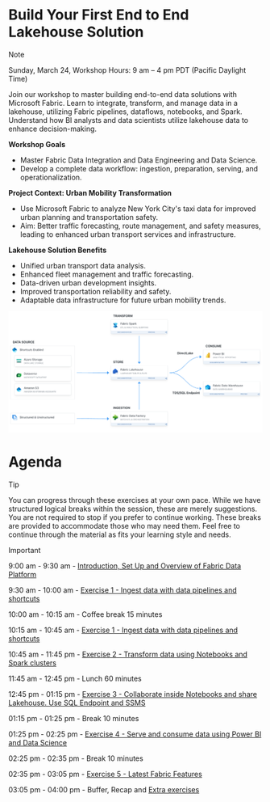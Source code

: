 # Build Your First End to End Lakehouse Solution

> [!NOTE]
> Sunday, March 24, Workshop Hours: 9 am – 4 pm PDT (Pacific Daylight Time)

Join our workshop to master building end-to-end data solutions with Microsoft Fabric. Learn to integrate, transform, and manage data in a lakehouse, utilizing Fabric pipelines, dataflows, notebooks, and Spark. Understand how BI analysts and data scientists utilize lakehouse data to enhance decision-making.

**Workshop Goals**
- Master Fabric Data Integration and Data Engineering and Data Science.
- Develop a complete data workflow: ingestion, preparation, serving, and operationalization.

**Project Context: Urban Mobility Transformation**
- Use Microsoft Fabric to analyze New York City's taxi data for improved urban planning and transportation safety.
- Aim: Better traffic forecasting, route management, and safety measures, leading to enhanced urban transport services and infrastructure.

**Lakehouse Solution Benefits**
- Unified urban transport data analysis.
- Enhanced fleet management and traffic forecasting.
- Data-driven urban development insights.
- Improved transportation reliability and safety.
- Adaptable data infrastructure for future urban mobility trends.

![Build Your First End to End Lakehouse Solution](./media/start/diagram.png)

# Agenda

> [!TIP]
> You can progress through these exercises at your own pace. While we have structured logical breaks within the session, these are merely suggestions. You are not required to stop if you prefer to continue working. These breaks are provided to accommodate those who may need them. Feel free to continue through the material as fits your learning style and needs.


> [!IMPORTANT]
> 9:00 am - 9:30 am - [Introduction, Set Up and Overview of Fabric Data Platform](./start/start.md)
> 
> 9:30 am - 10:00 am - [Exercise 1 - Ingest data with data pipelines and shortcuts](./exercise-1/exercise-1.md) 
> 
> 10:00 am - 10:15 am - Coffee break 15 minutes
> 
> 10:15 am - 10:45 am - [Exercise 1 - Ingest data with data pipelines and shortcuts](./exercise-1/exercise-1.md)
> 
> 10:45 am - 11:45 pm - [Exercise 2 - Transform data using Notebooks and Spark clusters](./exercise-2/exercise-2.md)
> 
> 11:45 am - 12:45 pm - Lunch 60 minutes
> 
> 12:45 pm - 01:15 pm - [Exercise 3 - Collaborate inside Notebooks and share Lakehouse. Use SQL Endpoint and SSMS](./exercise-3/exercise-3.md)
> 
> 01:15 pm - 01:25 pm - Break 10 minutes
> 
> 01:25 pm - 02:25 pm - [Exercise 4 - Serve and consume data using Power BI and Data Science ](./exercise-4/exercise-4.md)
> 
> 02:25 pm - 02:35 pm - Break 10 minutes
> 
> 02:35 pm - 03:05 pm - [Exercise 5 - Latest Fabric Features](./exercise-5/exercise-5.md)
> 
> 03:05 pm - 04:00 pm - Buffer, Recap and [Extra exercises](./extra/extra.md)
> 